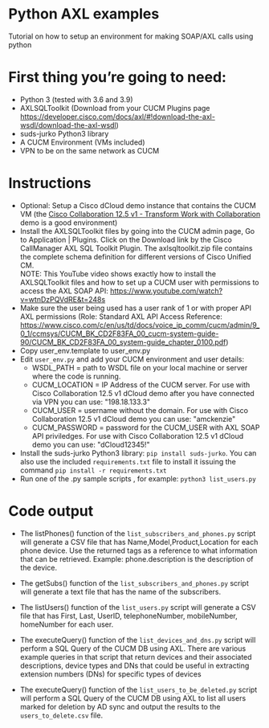 # Python AXL examples
Tutorial on how to setup an environment for making SOAP/AXL calls using python

 # First thing you’re going to need:
 - Python 3 (tested with 3.6 and 3.9)  
 - AXLSQLToolkit (Download from your CUCM Plugins page https://developer.cisco.com/docs/axl/#!download-the-axl-wsdl/download-the-axl-wsdl)  
 - suds-jurko Python3 library  
 - A CUCM Environment (VMs included)  
 - VPN to be on the same network as CUCM  

 # Instructions
 - Optional: Setup a Cisco dCloud demo instance that contains the CUCM VM (the [Cisco Collaboration 12.5 v1 - Transform Work with Collaboration](https://dcloud2-rtp.cisco.com/content/demo/578984) demo is a good environment)  
 - Install the AXLSQLToolkit files by going into the CUCM admin page, Go to Application | Plugins. Click on the Download link by the Cisco CallManager AXL SQL Toolkit Plugin. The axlsqltoolkit.zip file contains the complete schema definition for different versions of Cisco Unified CM.  
   NOTE: This YouTube video shows exactly how to install the AXLSQLToolkit files and how to set up a CUCM user with permissions to access the AXL SOAP API: https://www.youtube.com/watch?v=wtnDzPQVdRE&t=248s  
 - Make sure the user being used has a user rank of 1 or with proper API AXL permissions (Role: Standard AXL API Access Reference: https://www.cisco.com/c/en/us/td/docs/voice_ip_comm/cucm/admin/9_0_1/ccmsys/CUCM_BK_CD2F83FA_00_cucm-system-guide-90/CUCM_BK_CD2F83FA_00_system-guide_chapter_0100.pdf)  
 - Copy user_env.template to user_env.py  
 - Edit `user_env.py` and add your CUCM environment and user details:  
   - WSDL_PATH = path to WSDL file on your local machine or server where the code is running.  
   - CUCM_LOCATION = IP Address of the CUCM server. For use with Cisco Collaboration 12.5 v1 dCloud demo after you have connected via VPN you can use: "198.18.133.3"  
   - CUCM_USER = username without the domain. For use with Cisco Collaboration 12.5 v1 dCloud demo you can use: "amckenzie"  
   - CUCM_PASSWORD = password for the CUCM_USER with AXL SOAP API priviledges. For use with Cisco Collaboration 12.5 v1 dCloud demo you can use: "dCloud12345!"  
 - Install the suds-jurko Python3 library: `pip install suds-jurko`.  You can also use the included `requirements.txt` file to install it issuing the command `pip install -r requirements.txt`   
 - Run one of the .py sample scripts , for example: `python3 list_users.py`  
 

 # Code output
 - The listPhones() function of the `list_subscribers_and_phones.py` script will generate a CSV file that has Name,Model,Product,Location for each phone device. Use the returned tags as a reference to what information that can be retrieved. Example: phone.description is the description of the device.  
 
 - The getSubs() function of the `list_subscribers_and_phones.py` script will generate a text file that has the name of the subscribers.  

 - The listUsers() function of the `list_users.py` script will generate a CSV file that has First, Last, UserID, telephoneNumber, mobileNumber, homeNumber for each user.  

 - The executeQuery() function of the `list_devices_and_dns.py` script will perform a SQL Query of the CUCM DB using AXL. There are various example queries in that script that return devices and their associated descriptions, device types and DNs that could be useful in extracting extension numbers (DNs) for specific types of devices  

 - The executeQuery() function of the `list_users_to_be_deleted.py` script will perform a SQL Query of the CUCM DB using AXL to list all users marked for deletion
 by AD sync and output the results to the `users_to_delete.csv` file. 
